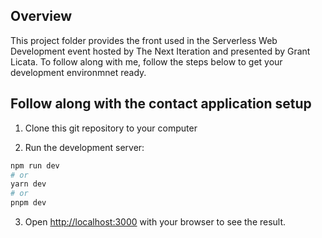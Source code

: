 ## Overview
This project folder provides the front used in the Serverless Web Development event hosted by The Next Iteration and presented by Grant Licata. To follow along with me, follow the steps below to get your development environmnet ready.

## Follow along with the contact application setup
1. Clone this git repository to your computer

2. Run the development server:

```bash
npm run dev
# or
yarn dev
# or
pnpm dev
```
3. Open [http://localhost:3000](http://localhost:3000) with your browser to see the result.


